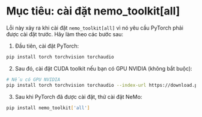 # Mục tiêu: cài đặt nemo_toolkit[all]

Lỗi này xảy ra khi cài đặt `nemo_toolkit[all]` vì nó yêu cầu PyTorch phải được cài đặt trước. Hãy làm theo các bước sau:

1. Đầu tiên, cài đặt PyTorch:
```bash
pip install torch torchvision torchaudio
```

2. Sau đó, cài đặt CUDA toolkit nếu bạn có GPU NVIDIA (không bắt buộc):
```bash
# Nếu có GPU NVIDIA
pip install torch torchvision torchaudio --index-url https://download.pytorch.org/whl/cu118
```

3. Sau khi PyTorch đã được cài đặt, thử cài đặt NeMo:
```bash
pip install nemo_toolkit['all']
```
